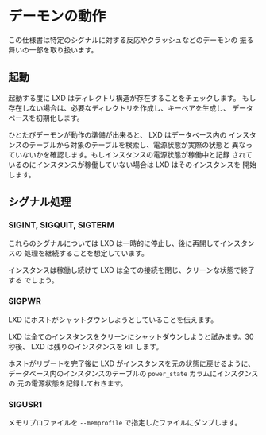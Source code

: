 # デーモンの動作

この仕様書は特定のシグナルに対する反応やクラッシュなどのデーモンの
振る舞いの一部を取り扱います。

## 起動
起動する度に LXD はディレクトリ構造が存在することをチェックします。
もし存在しない場合は、必要なディレクトリを作成し、キーペアを生成し、
データベースを初期化します。

ひとたびデーモンが動作の準備が出来ると、 LXD はデータベース内の
インスタンスのテーブルから対象のテーブルを検索し、電源状態が実際の状態と
異なっていないかを確認します。もしインスタンスの電源状態が稼働中と記録
されているのにインスタンスが稼働していない場合は LXD はそのインスタンスを
開始します。

## シグナル処理
### SIGINT, SIGQUIT, SIGTERM
これらのシグナルについては LXD は一時的に停止し、後に再開してインスタンスの
処理を継続することを想定しています。

インスタンスは稼働し続けて LXD は全ての接続を閉じ、クリーンな状態で終了する
でしょう。

### SIGPWR
LXD にホストがシャットダウンしようとしていることを伝えます。

LXD は全てのインスタンスをクリーンにシャットダウンしようと試みます。30秒後、
LXD は残りのインスタンスを kill します。

ホストがリブートを完了後に LXD がインスタンスを元の状態に戻せるように、
データベース内のインスタンスのテーブルの `power_state` カラムにインスタンスの
元の電源状態を記録しておきます。

### SIGUSR1
メモリプロファイルを `--memprofile` で指定したファイルにダンプします。
